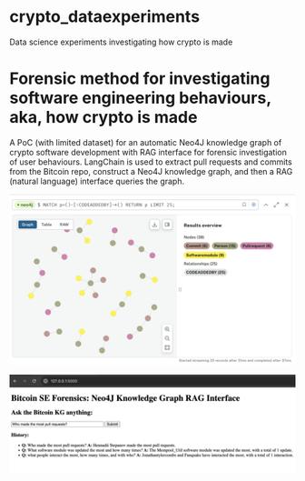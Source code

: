 # crypto_dataexperiments
Data science experiments investigating how crypto is made


# Forensic method for investigating software engineering behaviours, aka, how crypto is made
A PoC (with limited dataset) for an automatic Neo4J knowledge graph of crypto software development with RAG interface for forensic investigation of user behaviours. LangChain is used to extract pull requests and commits from the Bitcoin repo, construct a Neo4J knowledge graph, and then a RAG (natural language) interface queries the graph.

![neo4jkg](https://github.com/quinndupont/SybilGovernance/blob/main/neo4j_KG_example.png)

![RAGinterface](https://github.com/quinndupont/SybilGovernance/blob/main/KGRAG_PoC.png)

